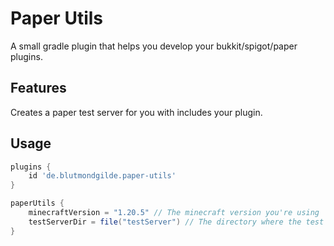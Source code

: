 # Paper Utils
A small gradle plugin that helps you develop your bukkit/spigot/paper plugins.

## Features

Creates a paper test server for you with includes your plugin.

## Usage

```groovy
plugins {
    id 'de.blutmondgilde.paper-utils'
}

paperUtils {
    minecraftVersion = "1.20.5" // The minecraft version you're using
    testServerDir = file("testServer") // The directory where the test server should be created
}
```